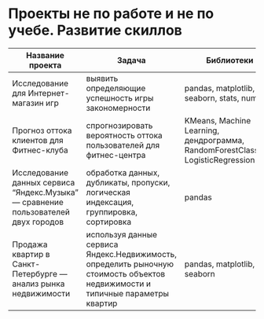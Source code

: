 # Проекты не по работе и не по учебе. Развитие скиллов


| Название проекта  | Задача |Библиотеки | Ссылка
| ------ | ------ |------ |------ |
| Исследование для Интернет-магазин игр | выявить определяющие успешность игры закономерности | pandas, matplotlib, seaborn, stats, numpy |https://github.com/EkaterinaMikheeva/Practicum_projects/tree/main/01-streamchik
| Прогноз оттока клиентов для Фитнес-клуба | спрогнозировать вероятность оттока пользователей для фитнес-центра | KMeans, Machine Learning, дендрограмма, RandomForestClassifier, LogisticRegression |https://github.com/EkaterinaMikheeva/Practicum_projects/tree/main/02-|
| Исследование данных сервиса “Яндекс.Музыка” — сравнение пользователей двух городов | обработка данных, дубликаты, пропуски, логическая индексация, группировка, сортировка| pandas|https://github.com/EkaterinaMikheeva/Practicum_projects/tree/main/03-Music_big_city
|Продажа квартир в Санкт-Петербурге — анализ рынка недвижимости|используя данные сервиса Яндекс.Недвижимость, определить рыночную стоимость объектов недвижимости и типичные параметры квартир|pandas, matplotlib, seaborn |https://github.com/EkaterinaMikheeva/Practicum_projects/tree/main/04-SPB_nedvizimost